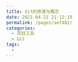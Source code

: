 ```yaml
---
title: Git的原理与概念
date: 2021-04-21 21:12:19
permalink: /pages/aef402/
categories:
  - 项目工具
  - Git
tags:
  -
---
```

<!--
 * @Author: 风铃
 * @Date: 2021-04-21 21:12:19
 * @Description:
-->
